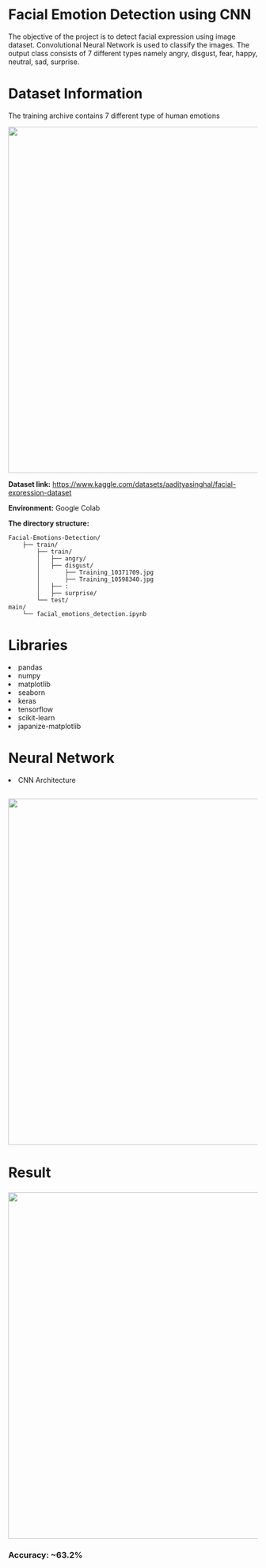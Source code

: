 # Facial Emotion Detection using CNN
The objective of the project is to detect facial expression using image dataset. Convolutional Neural Network is used to classify the images. The output class consists of 7 different types namely angry, disgust, fear, happy, neutral, sad, surprise.

# Dataset Information

The training archive contains 7 different type of human emotions

<img align='center' src="https://github.com/gnurt2041/Facial-Emotion/blob/main/images/1-Figure1-1.png" width="700">

**Dataset link:** https://www.kaggle.com/datasets/aadityasinghal/facial-expression-dataset

**Environment:** Google Colab

**The directory structure:**
```
Facial-Emotions-Detection/
	├── train/
        ├── train/
        │   ├── angry/
        │   ├── disgust/
        │       ├── Training_10371709.jpg
        │       ├── Training_10598340.jpg
        │   ├── :
        │   ├── surprise/ 
        └── test/
main/
	└── facial_emotions_detection.ipynb
```
# Libraries

<li>pandas
<li>numpy
<li>matplotlib
<li>seaborn
<li>keras
<li>tensorflow
<li>scikit-learn
<li>japanize-matplotlib

# Neural Network

<li>CNN Architecture

<h2><img align='center' src="https://github.com/gnurt2041/Facial-Emotion/blob/main/images/plotcnn.png" width="700"><h2>

# Result
<h3><img align='center' src="https://github.com/gnurt2041/Facial-Emotion/blob/main/images/predict.jpg" width="700"><h3>

**Accuracy:** ~63.2% 

